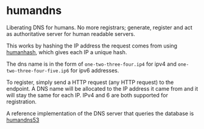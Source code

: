 # humandns

Liberating DNS for humans. No more registrars; generate, register and act as authoritative server for human readable servers.

This works by hashing the IP address the request comes from using [humanhash](https://github.com/wolfeidau/humanhash), which gives each IP a unique hash. 

The dns name is in the form of `one-two-three-four.ip4` for ipv4 and `one-two-three-four-five.ip6` for ipv6 addresses.

To register, simply send a HTTP request (any HTTP request) to the endpoint. A DNS name will be allocated to the IP address it came from and it will stay the same for each IP. IPv4 and 6 are both supported for registration.

A reference implementation of the DNS server that queries the database is [humandns53](https://github.com/h4sh5/humandns53)

